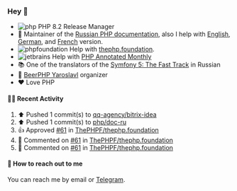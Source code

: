 ### Hey 👋

- ![php](https://user-images.githubusercontent.com/4685504/174548850-037dfd35-3b33-4154-9c50-95efd45ba66a.png) PHP 8.2 Release Manager
- 📖 Maintainer of the [Russian PHP documentation](https://github.com/php/doc-ru), also I help with [English](https://github.com/php/doc-en), [German](https://github.com/php/doc-de), and [French](https://github.com/php/doc-fr) version.
- ![phpfoundation](https://user-images.githubusercontent.com/4685504/174548733-72f62c18-f57e-47a6-8201-cb3d87e06b98.png) Help with [thephp.foundation](https://github.com/ThePHPF/thephp.foundation).
- ![jetbrains](https://user-images.githubusercontent.com/4685504/174548471-693a0e41-4db3-4251-a452-71518bfc5359.png) Help with [PHP Annotated Monthly](https://blog.jetbrains.com/phpstorm/tag/php-annotated-monthly/)
- 📚 One of the translators of
  the [Symfony 5: The Fast Track](https://symfony.com/doc/current/the-fast-track/ru/index.html)
  in Russian
- 🍻 [BeerPHP Yaroslavl](https://github.com/beerphp/yaroslavl) organizer
- ❤️ Love PHP

#### 👨‍💻 Recent Activity

<!--RECENT_ACTIVITY:start-->
1. ⬆️ Pushed 1 commit(s) to [qq-agency/bitrix-idea](https://github.com/qq-agency/bitrix-idea)
2. ⬆️ Pushed 1 commit(s) to [php/doc-ru](https://github.com/php/doc-ru)
3. 👍 Approved [#61](https://github.com/ThePHPF/thephp.foundation/pull/61#pullrequestreview-1125177849) in [ThePHPF/thephp.foundation](https://github.com/ThePHPF/thephp.foundation)
4. 💬 Commented on [#61](https://github.com/ThePHPF/thephp.foundation/pull/61#discussion_r983432303) in [ThePHPF/thephp.foundation](https://github.com/ThePHPF/thephp.foundation)
5. 💬 Commented on [#61](https://github.com/ThePHPF/thephp.foundation/pull/61#discussion_r983432245) in [ThePHPF/thephp.foundation](https://github.com/ThePHPF/thephp.foundation)
<!--RECENT_ACTIVITY:end-->

#### 💌 How to reach out to me

You can reach me by email or [Telegram](https://t.me/saundefined).
